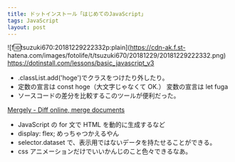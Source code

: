 ```yaml
---
title: ドットインストール「はじめてのJavaScript」
tags: JavaScript
layout: post
---
```


![f:id:tsuzuki670:20181229222332p:plain](https://cdn-ak.f.st-
hatena.com/images/fotolife/t/tsuzuki670/20181229/20181229222332.png)  
<https://dotinstall.com/lessons/basic_javascript_v3>

- .classList.add('hoge')でクラスをつけたり外したり。
- 定数の宣言は const hoge（大文字じゃなくて OK.） 変数の宣言は let fuga
- ソースコードの差分を比較するこのツールが便利だった。

[Mergely - Diff online, merge documents](http://mergely.com/editor)

- JavaScript の for 文で HTML を動的に生成するなど
- display: flex; めっちゃつかえるやん
- selector.dataset で、表示用ではないデータを持たせることができる。
- css アニメーションだけでいいかんじのこと色々できるなあ。

